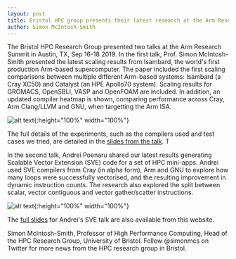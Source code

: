 ```yaml
---
layout: post
title: Bristol HPC group presents their latest research at the Arm Research Summit 2019
author: Simon McIntosh-Smith
---
```



The Bristol HPC Research Group presented two talks at the Arm Research Summit in Austin, TX, Sep 16-18 2019. In the first talk, Prof. Simon McIntosh-Smith presented the latest scaling results from Isambard, the world's first production Arm-based supercomputer. The paper included the first scaling comparisons between multiple different Arm-based systems: Isambard (a Cray XC50) and Catalyst (an HPE Apollo70 system). Scaling results for GROMACS, OpenSBLI, VASP and OpenFOAM are included. In addition, an updated compiler heatmap is shown, comparing performance across Cray, Arm Clang/LLVM and GNU, when targetting the Arm ISA.

![alt text]({{site.url}}/assets/ARS-2019-compiler-heatmap.png "Compiler heatmap: comparing Cray, Arm Clang and GNU"){:height="100%" width="100%"}

The full details of the experiments, such as the compilers used and test cases we tried, are detailed in the [slides from the talk]({{site.url}}/assets/Isambard_Arm_Research_Summit_Aug_2019.pdf). T


In the second talk, Andrei Poenaru shared our latest results generating Scalable Vector Extension (SVE) code for a set of HPC mini-apps. Andrei used SVE compilers from Cray (in alpha form), Arm and GNU to explore how many loops were successfully vectorised, and the resulting improvement in dynamic instruction counts. The research also explored the split between scalar, vector contiguous and vector gather/scatter instructions.

![alt text]({{site.url}}/assets/ARS-2019-sve-table.png "SVE vector code generation"){:height="100%" width="100%"}

The [full slides]({{site.url}}/assets/AHUG_ArmRS-2019_SVE-Mini-apps_Andrei.pdf) for Andrei's SVE talk are also available from this website. 


Simon McIntosh-Smith, Professor of High Performance Computing, Head of the HPC Research Group, University of Bristol. Follow @simonmcs on Twitter for more news from the HPC research group in Bristol.

